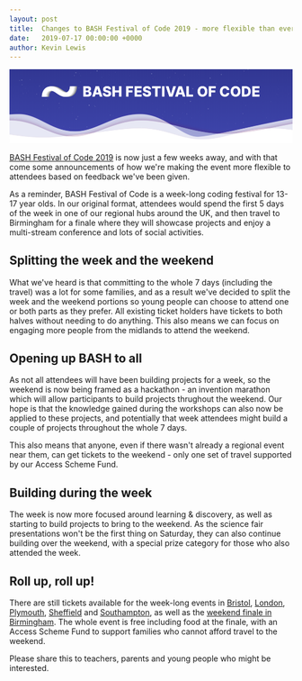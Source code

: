 ```yaml
---
layout: post
title:  Changes to BASH Festival of Code 2019 - more flexible than ever
date:   2019-07-17 00:00:00 +0000
author: Kevin Lewis
---
```


![BASH Festival of Code](/assets/posts/bash.png)

[BASH Festival of Code 2019](https;//bashfestival.io) is now just a few weeks away, and with that come some announcements of how we're making the event more flexible to attendees based on feedback we've been given.

As a reminder, BASH Festival of Code is a week-long coding festival for 13-17 year olds. In our original format, attendees would spend the first 5 days of the week in one of our regional hubs around the UK, and then travel to Birmingham for a finale where they will showcase projects and enjoy a multi-stream conference and lots of social activities. 

## Splitting the week and the weekend

What we've heard is that committing to the whole 7 days (including the travel) was a lot for some families, and as a result we've decided to split the week and the weekend portions so young people can choose to attend one or both parts as they prefer. All existing ticket holders have tickets to both halves without needing to do anything. This also means we can focus on engaging more people from the midlands to attend the weekend.

## Opening up BASH to all

As not all attendees will have been building projects for a week, so the weekend is now being framed as a hackathon - an invention marathon which will allow participants to build projects thrughout the weekend. Our hope is that the knowledge gained during the workshops can also now be applied to these projects, and potentially that week attendees might build a couple of projects throughout the whole 7 days.

This also means that anyone, even if there wasn't already a regional event near them, can get tickets to the weekend - only one set of travel supported by our Access Scheme Fund.

## Building during the week

The week is now more focused around learning & discovery, as well as starting to build projects to bring to the weekend. As the science fair presentations won't be the first thing on Saturday, they can also continue building over the weekend, with a special prize category for those who also attended the week.

## Roll up, roll up! 

There are still tickets available for the week-long events in [Bristol](http://bashfestival.io/events/bristol), [London](http://bashfestival.io/events/london), [Plymouth](http://bashfestival.io/events/plymouth), [Sheffield](http://bashfestival.io/events/sheffield) and [Southampton](http://bashfestival.io/events/southampton), as well as the [weekend finale in Birmingham](https://bashfestival.io/weekend). The whole event is free including food at the finale, with an Access Scheme Fund to support families who cannot afford travel to the weekend.

Please share this to teachers, parents and young people who might be interested.